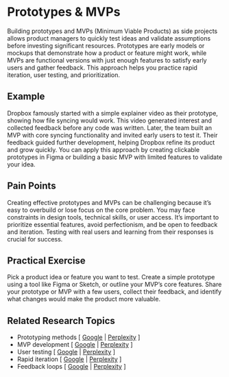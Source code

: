 # Prototypes & MVPs

Building prototypes and MVPs (Minimum Viable Products) as side projects allows product managers to quickly test ideas and validate assumptions before investing significant resources. Prototypes are early models or mockups that demonstrate how a product or feature might work, while MVPs are functional versions with just enough features to satisfy early users and gather feedback. This approach helps you practice rapid iteration, user testing, and prioritization.

## Example

Dropbox famously started with a simple explainer video as their prototype, showing how file syncing would work. This video generated interest and collected feedback before any code was written. Later, the team built an MVP with core syncing functionality and invited early users to test it. Their feedback guided further development, helping Dropbox refine its product and grow quickly. You can apply this approach by creating clickable prototypes in Figma or building a basic MVP with limited features to validate your idea.

## Pain Points

Creating effective prototypes and MVPs can be challenging because it’s easy to overbuild or lose focus on the core problem. You may face constraints in design tools, technical skills, or user access. It’s important to prioritize essential features, avoid perfectionism, and be open to feedback and iteration. Testing with real users and learning from their responses is crucial for success.

## Practical Exercise

Pick a product idea or feature you want to test. Create a simple prototype using a tool like Figma or Sketch, or outline your MVP’s core features. Share your prototype or MVP with a few users, collect their feedback, and identify what changes would make the product more valuable.

## Related Research Topics

* Prototyping methods \[ [Google](https://www.google.com/search?q=prototyping+methods+in+product+management) | [Perplexity](https://www.perplexity.ai/search?q=prototyping+methods+in+product+management) ]
* MVP development \[ [Google](https://www.google.com/search?q=MVP+development+in+product+management) | [Perplexity](https://www.perplexity.ai/search?q=MVP+development+in+product+management) ]
* User testing \[ [Google](https://www.google.com/search?q=user+testing+in+product+management) | [Perplexity](https://www.perplexity.ai/search?q=user+testing+in+product+management) ]
* Rapid iteration \[ [Google](https://www.google.com/search?q=rapid+iteration+in+product+management) | [Perplexity](https://www.perplexity.ai/search?q=rapid+iteration+in+product+management) ]
* Feedback loops \[ [Google](https://www.google.com/search?q=feedback+loops+in+product+management) | [Perplexity](https://www.perplexity.ai/search?q=feedback+loops+in+product+management) ]